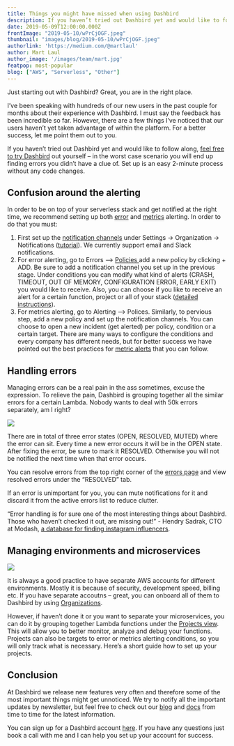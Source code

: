 ```yaml
---
title: Things you might have missed when using Dashbird
description: If you haven’t tried out Dashbird yet and would like to follow along, feel free to try Dashbird out yourself.
date: 2019-05-09T12:00:00.000Z
frontImage: "2019-05-10/wPrCjOGF.jpeg"
thumbnail: "images/blog/2019-05-10/wPrCjOGF.jpeg"
authorlink: 'https://medium.com/@martlaul'
author: Mart Laul
author_image: '/images/team/mart.jpg'
featpop: most-popular
blog: ["AWS", "Serverless", "Other"]
---
```


Just starting out with Dashbird? Great, you are in the right place.

I’ve been speaking with hundreds of our new users in the past couple for months about their experience with Dashbird. I must say the feedback has been incredible so far. However, there are a few things I’ve noticed that our users haven’t yet taken advantage of within the platform. For a better success, let me point them out to you.

If you haven’t tried out Dashbird yet and would like to follow along, <a href="https://dashbird.io/register">feel free to try Dashbird</a> out yourself – in the worst case scenario you will end up finding errors you didn’t have a clue of. Set up is an easy 2-minute process without any code changes. 

## Confusion around the alerting

In order to be on top of your serverless stack and get notified at the right time, we recommend setting up both <a href="https://dashbird.io/docs/user-guide/alerting/">error</a> and <a href="https://dashbird.io/docs/user-guide/metric-alerting/">metrics</a> alerting. In order to do that you must:

1. First set up the <a href="https://app.dashbird.io/settings/channels">notification channels</a> under Settings -> Organization -> Notifications (<a href="https://dashbird.io/docs/user-guide/integrations/">tutorial</a>). We currently support email and Slack notifications. 
2. For error alerting, go to Errors –> <a href="https://app.dashbird.io/errors/policies/">Policies </a>add a new policy by clicking + ADD. Be sure to add a notification channel you set up in the previous stage. Under conditions you can modify what kind of alerts (CRASH, TIMEOUT, OUT OF MEMORY, CONFIGURATION ERROR, EARLY EXIT) you would like to receive. Also, you can choose if you like to receive an alert for a certain function, project or all of your stack (<a href="https://dashbird.io/docs/user-guide/alerting/">detailed instructions</a>).
3. For metrics alerting, go to Alerting –> Polices. Similarly, to pervious step, add a new policy and set up the notification channels. You can choose to open a new incident (get alerted) per policy, condition or a certain target. There are many ways to configure the conditions and every company has different needs, but for better success we have pointed out the best practices for <a href="https://dashbird.io/docs/user-guide/metric-alerting/">metric alerts</a> that you can follow.

## Handling errors 

Managing errors can be a real pain in the ass sometimes, excuse the expression. To relieve the pain, Dashbird is grouping together all the similar errors for a certain Lambda. Nobody wants to deal with 50k errors separately, am I right? 

<img src="/images/blog/2019-05-10/image1.png">

There are in total of three error states (OPEN, RESOLVED, MUTED) where the error can sit. Every time a new error occurs it will be in the OPEN state. After fixing the error, be sure to mark it RESOLVED. Otherwise you will not be notified the next time when that error occurs. 

You can resolve errors from the top right corner of the <a href="https://app.dashbird.io/errors/issues">errors page</a> and view resolved errors under the “RESOLVED” tab.

If an error is unimportant for you, you can mute notifications for it and discard it from the active errors list to reduce clutter.

“Error handling is for sure one of the most interesting things about Dashbird. Those who haven’t checked it out, are missing out!”  - Hendry Sadrak, CTO at Modash, <a href='https://www.modash.io/blog/4-easy-ways-to-find-micro-influencers-on-instagram/' target='_blank'>a database for finding instagram influencers</a>.

## Managing environments and microservices

<img src="/images/blog/2019-05-10/project-views.gif">

It is always a good practice to have separate AWS accounts for different environments. Mostly it is because of security, development speed, billing etc. If you have separate accoutns – great, you can onboard all of them to Dashbird by using <a href="https://dashbird.io/docs/user-guide/organizations/">Organizations</a>.

However, if haven’t done it or you want to separate your microservices, you can do it by grouping together Lambda functions under the <a href="https://app.dashbird.io/projects">Projects view</a>. This will allow you to better monitor, analyze and debug your functions. Projects can also be targets to error or metrics alerting conditions, so you will only track what is necessary. Here’s a short guide how to set up your projects.

## Conclusion

At Dashbird we release new features very often and therefore some of the most important things might get unnoticed. We try to notify all the important updates by newsletter, but feel free to check out our <a href="https://dashbird.io/blog">blog</a> and <a href="https://dashbird.io/docs">docs</a> from time to time for the latest information.

You can sign up for a Dashbird account <a href="https://dashbird.io/register">here</a>. If you have any questions just book a call with me and I can help you set up your account for success. 
